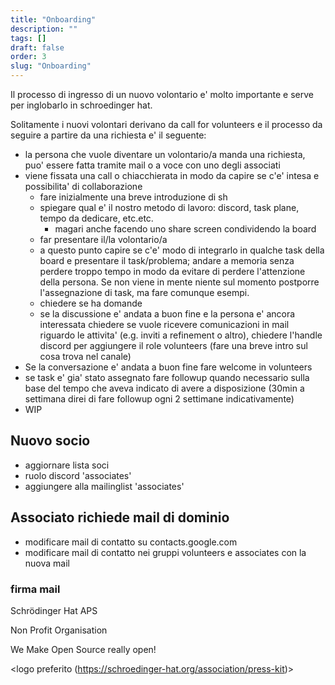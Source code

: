 ```yaml
---
title: "Onboarding"
description: ""
tags: []
draft: false
order: 3
slug: "Onboarding"
---
```


Il processo di ingresso di un nuovo volontario e' molto importante e serve per inglobarlo in schroedinger hat.

Solitamente i nuovi volontari derivano da call for volunteers e il processo da seguire a partire da una richiesta e' il seguente:

- la persona che vuole diventare un volontario/a manda una richiesta, puo' essere fatta tramite mail o a voce con uno degli associati
- viene fissata una call o chiacchierata in modo da capire se c'e' intesa e possibilita' di collaborazione
  - fare inizialmente una breve introduzione di sh
  - spiegare qual e' il nostro metodo di lavoro: discord, task plane, tempo da dedicare, etc.etc.
    - magari anche facendo uno share screen condividendo la board
  - far presentare il/la volontario/a
  - a questo punto capire se c'e' modo di integrarlo in qualche task della board e presentare il task/problema; andare a memoria senza perdere troppo tempo in modo da evitare di perdere l'attenzione della persona. Se non viene in mente niente sul momento postporre l'assegnazione di task, ma fare comunque esempi.
  - chiedere se ha domande
  - se la discussione e' andata a buon fine e la persona e' ancora interessata chiedere se vuole ricevere comunicazioni in mail riguardo le attivita' (e.g. inviti a refinement o altro), chiedere l'handle discord per aggiungere il role volunteers (fare una breve intro sul cosa trova nel canale)
- Se la conversazione e' andata a buon fine fare welcome in volunteers
- se task e' gia' stato assegnato fare followup quando necessario sulla base del tempo che aveva indicato di avere a disposizione (30min a settimana direi di fare followup ogni 2 settimane indicativamente)
- WIP

## Nuovo socio

- aggiornare lista soci
- ruolo discord 'associates'
- aggiungere alla mailinglist 'associates'

## Associato richiede mail di dominio

- modificare mail di contatto su contacts.google.com
- modificare mail di contatto nei gruppi volunteers e associates con la nuova mail

### firma mail

<nome>

Schrödinger Hat APS

Non Profit Organisation

We Make Open Source really open!

<logo preferito (<https://schroedinger-hat.org/association/press-kit>)>
